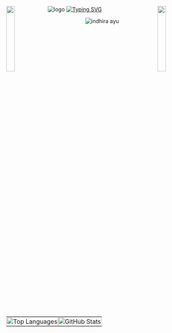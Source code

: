  <p><img src="https://github.com/user-attachments/assets/cf79677d-24d5-4781-ae44-cf788d0ede34" alt="logo"> 
  <img align="left" src="https://user-images.githubusercontent.com/65187002/144930161-2f783401-8d27-4fdf-a2f7-cc0ba32f1f1f.gif" width="21%" style="display:inline;">
  <a href="https://git.io/typing-svg">
    <img align="centre" src="https://readme-typing-svg.demolab.com?font=Fira+Code&size=30&pause=1000&color=00AFFF&center=true&vCenter=true&width=550&lines=Hi+👋,+I'm+Indhira+Ayu+Puspita" alt="Typing SVG";>
  </a>
  <img align="right" src="https://user-images.githubusercontent.com/65187002/144930161-2f783401-8d27-4fdf-a2f7-cc0ba32f1f1f.gif" width="21%" style="display:inline;">
</p>
<p align="center"> 
  <img src="https://komarev.com/ghpvc/?username=indhiraya&amp;label=Profile%20views&amp;color=0e75b6&amp;style=flat" alt="indhira ayu">
</p>

<table style="width: 100%; border-collapse: collapse; border-spacing: 0; table-layout: fixed;">
  <tr>
    <td style="padding: 0; text-align: center;">
      <img src="https://github-readme-stats.vercel.app/api/top-langs?username=indhiraya&show_icons=true&locale=en&layout=compact" alt="Top Languages" style="width: 100%; margin: 0;">
    </td>
    <td style="padding: 0; text-align: center;">
      <img src="https://github-readme-stats.vercel.app/api?username=indhiraya&show_icons=true&locale=en" alt="GitHub Stats" style="width: 100%; margin: 0;">
    </td>
  </tr>
</table>

<!-- <a href="https://git.io/typing-svg">
    <img src="https://readme-typing-svg.demolab.com?font=Fira+Code&size=30&pause=1000&color=00AFFF&width=550&lines=Hi+👋,+I'm+Indhira+Ayu+Puspita+Ningrum" alt="Typing SVG";>
  </a>
<div style="display: flex; justify-content: space-between; align-items: center;">
    <img src="https://github-readme-stats.vercel.app/api/top-langs?username=indhiraya&show_icons=true&locale=en&layout=compact" alt="indhiraya" style="width: 45%;">
    <img src="https://github-readme-stats.vercel.app/api?username=indhiraya&show_icons=true&locale=en" alt="indhiraya" style="width: 45%;">
</div>
-->
